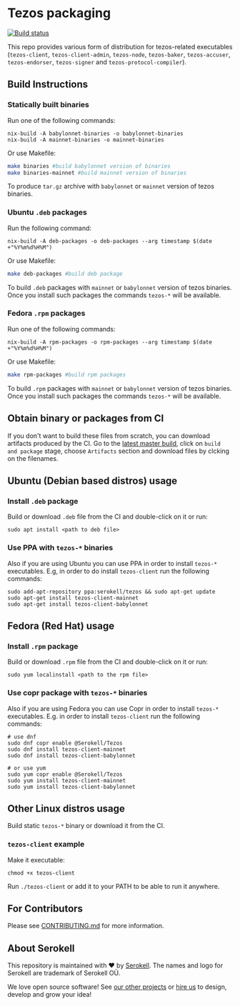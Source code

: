 <!--
   - SPDX-FileCopyrightText: 2019 TQ Tezos <https://tqtezos.com/>
   -
   - SPDX-License-Identifier: MPL-2.0
   -->

# Tezos packaging

[![Build status](https://badge.buildkite.com/e899e9e54babcd14139e3bd4381bad39b5d680e08e7b7766d4.svg)](https://buildkite.com/serokell/tezos-packaging?branch=master)

This repo provides various form of distribution for tezos-related executables
(`tezos-client`, `tezos-client-admin`, `tezos-node`, `tezos-baker`,
`tezos-accuser`, `tezos-endorser`, `tezos-signer` and `tezos-protocol-compiler`).

## Build Instructions

### Statically built binaries

Run one of the following commands:
```
nix-build -A babylonnet-binaries -o babylonnet-binaries
nix-build -A mainnet-binaries -o mainnet-binaries
```

Or use Makefile:
```bash
make binaries #build babylonnet version of binaries
make binaries-mainnet #build mainnet version of binaries
```

To produce `tar.gz` archive with `babylonnet` or `mainnet` version of tezos
binaries.

### Ubuntu `.deb` packages

Run the following command:
```
nix-build -A deb-packages -o deb-packages --arg timestamp $(date +"%Y%m%d%H%M")
```

Or use Makefile:
```bash
make deb-packages #build deb package
```

To build `.deb` packages with `mainnet` or `babylonnet` version of tezos
binaries. Once you install such packages the commands `tezos-*` will be available.

### Fedora `.rpm` packages

Run one of the following commands:
```
nix-build -A rpm-packages -o rpm-packages --arg timestamp $(date +"%Y%m%d%H%M")
```

Or use Makefile:
```bash
make rpm-packages #build rpm packages
```

To build `.rpm` packages with `mainnet` or `babylonnet` version of tezos
binaries. Once you install such packages the commands `tezos-*` will be available.

## Obtain binary or packages from CI

If you don't want to build these files from scratch, you can download artifacts
produced by the CI. Go to the [latest master build](https://buildkite.com/serokell/tezos-packaging/builds/latest?branch=master),
click on `build and package` stage, choose `Artifacts` section and download files by clcking on the filenames.

## Ubuntu (Debian based distros) usage

### Install `.deb` package

Build or download `.deb` file from the CI and double-click on it or run:
```
sudo apt install <path to deb file>
```

### Use PPA with `tezos-*` binaries

Also if you are using Ubuntu you can use PPA in order to install `tezos-*` executables.
E.g, in order to do install `tezos-client` run the following commands:
```
sudo add-apt-repository ppa:serokell/tezos && sudo apt-get update
sudo apt-get install tezos-client-mainnet
sudo apt-get install tezos-client-babylonnet
```

## Fedora (Red Hat) usage


### Install `.rpm` package

Build or download `.rpm` file from the CI and double-click on it or run:
```
sudo yum localinstall <path to the rpm file>
```
### Use copr package with `tezos-*` binaries

Also if you are using Fedora you can use Copr in order to install `tezos-*`
executables.
E.g. in order to install `tezos-client` run the following commands:
```
# use dnf
sudo dnf copr enable @Serokell/Tezos
sudo dnf install tezos-client-mainnet
sudo dnf install tezos-client-babylonnet

# or use yum
sudo yum copr enable @Serokell/Tezos
sudo yum install tezos-client-mainnet
sudo yum install tezos-client-babylonnet
```

## Other Linux distros usage

Build static `tezos-*` binary or download it from the CI.

### `tezos-client` example

Make it executable:
```
chmod +x tezos-client
```

Run `./tezos-client` or add it to your PATH to be able to run it anywhere.
## For Contributors

Please see [CONTRIBUTING.md](.github/CONTRIBUTING.md) for more information.

## About Serokell

This repository is maintained with ❤️ by [Serokell](https://serokell.io/).
The names and logo for Serokell are trademark of Serokell OÜ.

We love open source software! See [our other projects](https://serokell.io/community?utm_source=github) or [hire us](https://serokell.io/hire-us?utm_source=github) to design, develop and grow your idea!
